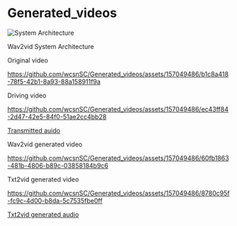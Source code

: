 # Generated_videos

![System Architecture](https://github.com/wcsnSC/Generated_videos/assets/157049486/cca96d72-c06a-4515-8e0c-e629fe059273)

Wav2vid System Architecture

Original video 

https://github.com/wcsnSC/Generated_videos/assets/157049486/b1c8a418-78f5-42b1-8a93-88a158911f9a

Driving video

https://github.com/wcsnSC/Generated_videos/assets/157049486/ec43ff84-2d47-42e5-84f0-51ae2cc4bb28


[Transmitted auido](https://s31.aconvert.com/convert/p3r68-cdx67/0ofva-1mz7u.wav)


Wav2vid generated video

https://github.com/wcsnSC/Generated_videos/assets/157049486/60fb1863-481b-4806-b89c-03858184b9c6


Txt2vid generated video

https://github.com/wcsnSC/Generated_videos/assets/157049486/8780c95f-fc9c-4d00-b8da-5c7535fbe0ff


[Txt2vid generated audio](https://s17.aconvert.com/convert/p3r68-cdx67/nvjhj-q1omx.mp3)<br>




